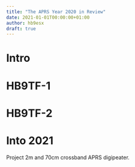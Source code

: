 ```yaml
---
title: "The APRS Year 2020 in Review"
date: 2021-01-01T00:00:00+01:00
author: hb9esx
draft: true
---
```


# Intro 


# HB9TF-1


# HB9TF-2


# Into 2021

Project 2m and 70cm crossband APRS digipeater.
